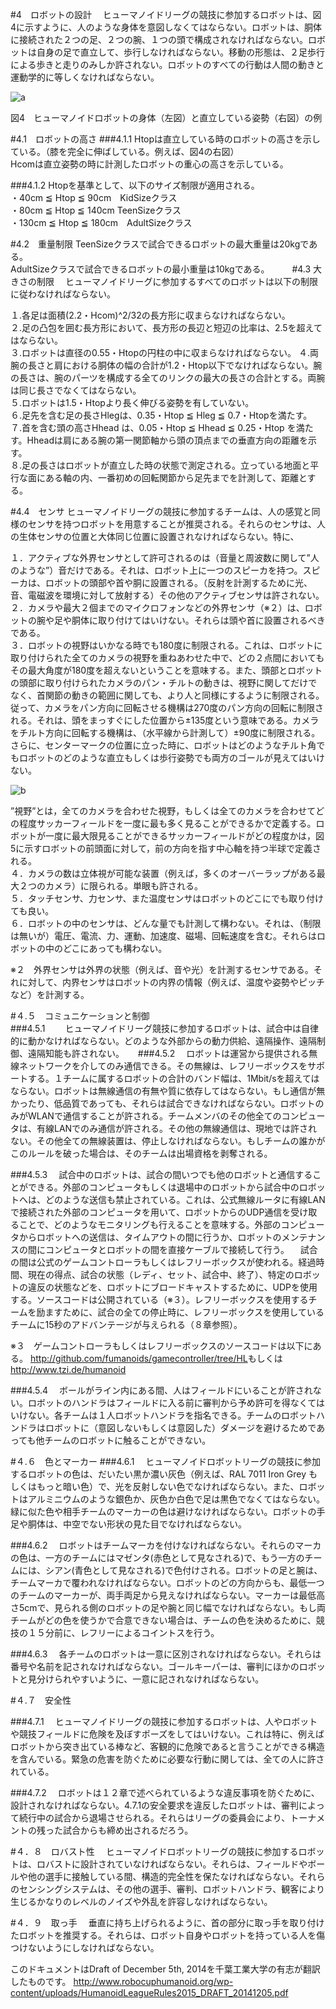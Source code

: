 #4　ロボットの設計
　ヒューマノイドリーグの競技に参加するロボットは、図4に示すように、人のような身体を意図しなくてはならない。ロボットは、胴体に接続された２つの足、２つの腕、１つの頭で構成されなければならない。ロボットは自身の足で直立して、歩行しなければならない。移動の形態は、２足歩行による歩きと走りのみしか許されない。ロボットのすべての行動は人間の動きと運動学的に等しくなければならない。  

![a](https://cloud.githubusercontent.com/assets/7608312/4429322/022710de-45e4-11e4-9658-fb20a4e94593.png)

図4　ヒューマノイドロボットの身体（左図）と直立している姿勢（右図）の例

#4.1　ロボットの高さ
###4.1.1
Htopは直立している時のロボットの高さを示している。（膝を完全に伸ばしている。例えば、図4の右図）  
Hcomは直立姿勢の時に計測したロボットの重心の高さを示している。  

###4.1.2
Htopを基準として、以下のサイズ制限が適用される。  
・40cm ≦ Htop ≦ 90cm　KidSizeクラス  
・80cm ≦ Htop ≦ 140cm  TeenSizeクラス  
・130cm ≦ Htop ≦ 180cm　AdultSizeクラス  

#4.2　重量制限
TeenSizeクラスで試合できるロボットの最大重量は20kgである。  
AdultSizeクラスで試合できるロボットの最小重量は10kgである。
　　
#4.3 大きさの制限
　ヒューマノイドリーグに参加するすべてのロボットは以下の制限に従わなければならない。


１.各足は面積(2.2・Hcom)^2/32の長方形に収まらなければならない。  
２.足の凸包を囲む長方形において、長方形の長辺と短辺の比率は、2.5を超えてはならない。  
３.ロボットは直径の0.55・Htopの円柱の中に収まらなければならない。
４.両腕の長さと肩における胴体の幅の合計が1.2・Htop以下でなければならない。腕の長さは、腕のパーツを構成する全てのリンクの最大の長さの合計とする。両腕は同じ長さでなくてはならない。  
５.ロボットは1.5・Htopより長く伸びる姿勢を有していない。  
６.足先を含む足の長さHlegは、0.35・Htop ≦ Hleg ≦ 0.7・Htopを満たす。  
７.首を含む頭の高さHhead は、0.05・Htop ≦ Hhead ≦ 0.25・Htop を満たす。Hheadは肩にある腕の第一関節軸から頭の頂点までの垂直方向の距離を示す。  
８.足の長さはロボットが直立した時の状態で測定される。立っている地面と平行な面にある軸の内、一番初めの回転関節から足先までを計測して、距離とする。  

#4.4　センサ
ヒューマノイドリーグの競技に参加するチームは、人の感覚と同様のセンサを持つロボットを用意することが推奨される。それらのセンサは、人の生体センサの位置と大体同じ位置に設置されなければならない。特に、


１．アクティブな外界センサとして許可されるのは（音量と周波数に関して”人のような”）音だけである。それは、ロボット上に一つのスピーカを持つ。スピーカは、ロボットの頭部や首や胴に設置される。（反射を計測するために光、音、電磁波を環境に対して放射する）その他のアクティブセンサは許されない。  
２．カメラや最大２個までのマイクロフォンなどの外界センサ（※２）は、ロボットの腕や足や胴体に取り付けてはいけない。それらは頭や首に設置されるべきである。  
３．ロボットの視野はいかなる時でも180度に制限される。これは、ロボットに取り付けられた全てのカメラの視野を重ねあわせた中で、どの２点間においてもその最大角度が180度を超えないということを意味する。また、頭部とロボットの頭部に取り付けられたカメラのパン・チルトの動きは、視野に関してだけでなく、首関節の動きの範囲に関しても、より人と同様にするように制限される。従って、カメラをパン方向に回転させる機構は270度のパン方向の回転に制限される。それは、頭をまっすぐにした位置から±135度という意味である。カメラをチルト方向に回転する機構は、（水平線から計測して）±90度に制限される。さらに、センターマークの位置に立った時に、ロボットはどのようなチルト角でもロボットのどのような直立もしくは歩行姿勢でも両方のゴールが見えてはいけない。  

![b](https://cloud.githubusercontent.com/assets/7608312/4429341/b36ae7d0-45e4-11e4-9175-d47667c263de.png)

”視野”とは，全てのカメラを合わせた視野，もしくは全てのカメラを合わせてどの程度サッカーフィールドを一度に最も多く見ることができるかで定義する。ロボットが一度に最大限見ることができるサッカーフィールドがどの程度かは，図5に示すロボットの前頭面に対して，前の方向を指す中心軸を持つ半球で定義される。  
４．カメラの数は立体視が可能な装置（例えば，多くのオーバーラップがある最大２つのカメラ）に限られる。単眼も許される。  
５．タッチセンサ、力センサ、また温度センサはロボットのどこにでも取り付けても良い。  
６．ロボットの中のセンサは、どんな量でも計測して構わない。それは、（制限は無いが）電圧、電流、力、運動、加速度、磁場、回転速度を含む。それらはロボットの中のどこにあっても構わない。


※２　外界センサは外界の状態（例えば、音や光）を計測するセンサである。それに対して、内界センサはロボットの内界の情報（例えば、温度や姿勢やピッチなど）を計測する。

#４.５　コミュニケーションと制御  
###4.5.1　
　ヒューマノイドリーグ競技に参加するロボットは、試合中は自律的に動かなければならない。どのような外部からの動力供給、遠隔操作、遠隔制御、遠隔知能も許されない。
　
###4.5.2
　ロボットは運営から提供される無線ネットワークを介してのみ通信できる。その無線は、レフリーボックスをサポートする。１チームに属するロボットの合計のバンド幅は、1Mbit/sを超えてはならない。ロボットは無線通信の有無や質に依存してはならない。もし通信が無かったり、低品質であっても、それらは試合できなければならない。ロボットのみがWLANで通信することが許される。チームメンバのその他全てのコンピュータは、有線LANでのみ通信が許される。その他の無線通信は、現地では許されない。その他全ての無線装置は、停止しなければならない。もしチームの誰かがこのルールを破った場合は、そのチームは出場資格を剥奪される。

###4.5.3
　試合中のロボットは、試合の間いつでも他のロボットと通信することができる。外部のコンピュータもしくは退場中のロボットから試合中のロボットへは、どのような送信も禁止されている。これは、公式無線ルータに有線LANで接続された外部のコンピュータを用いて、ロボットからのUDP通信を受け取ることで、どのようなモニタリングも行えることを意味する。外部のコンピュータからロボットへの送信は、タイムアウトの間に行うか、ロボットのメンテナンスの間にコンピュータとロボットの間を直接ケーブルで接続して行う。
　試合の間は公式のゲームコントローラもしくはレフリーボックスが使われる。経過時間、現在の得点、試合の状態（レディ、セット、試合中、終了）、特定のロボットの違反の状態などを、ロボットにブロードキャストするために、UDPを使用する。ソースコードは公開されている（※３）。レフリーボックスを使用するチームを励ますために、試合の全ての停止時に、レフリーボックスを使用しているチームに15秒のアドバンテージが与えられる（８章参照）。

※３　ゲームコントローラもしくはレフリーボックスのソースコードは以下にある。
<http://github.com/fumanoids/gamecontroller/tree/HL>もしくは<http://www.tzi.de/humanoid>

###4.5.4
　ボールがライン内にある間、人はフィールドにいることが許されない。ロボットのハンドラはフィールドに入る前に審判から予め許可を得なくてはいけない。各チームは１人ロボットハンドラを指名できる。チームのロボットハンドラはロボットに（意図しないもしくは意図した）ダメージを避けるためであっても他チームのロボットに触ることができない。


#４.６　色とマーカー
###4.6.1
　ヒューマノイドロボットリーグの競技に参加するロボットの色は、だいたい黒か濃い灰色（例えば、RAL 7011 Iron Grey もしくはもっと暗い色）で、光を反射しない色でなければならない。また、ロボットはアルミニウムのような銀色か、灰色か白色で足は黒色でなくてはならない。緑に似た色や相手チームのマーカーの色は避けなければならない。ロボットの手足や胴体は、中空でない形状の見た目でなければならない。

###4.6.2
　ロボットはチームマーカを付けなければならない。それらのマーカの色は、一方のチームにはマゼンタ(赤色として見なされる)で、もう一方のチームには、シアン(青色として見なされる)で色付けされる。ロボットの足と腕は、チームマーカで覆われなければならない。ロボットのどの方向からも、最低一つのチームのマーカーが、両手両足から見えなければならない。マーカーは最低高さ5cmで、見られる側のロボットの足や腕と同じ幅でなければならない。もし両チームがどの色を使うかで合意できない場合は、チームの色を決めるために、競技の１５分前に、レフリーによるコイントスを行う。

###4.6.3
　各チームのロボットは一意に区別されなければならない。それらは番号や名前を記されなければならない。ゴールキーパーは、審判にほかのロボットと見分けられやすいように、一意に記されなければならない。

#４.７　安全性

###4.7.1
　ヒューマノイドリーグの競技に参加するロボットは、人やロボットや競技フィールドに危険を及ぼすポーズをしてはいけない。これは特に、例えばロボットから突き出ている棒など、客観的に危険であると言うことができる構造を含んでいる。緊急の危害を防ぐために必要な行動に関しては、全ての人に許されている。

###4.7.2
　ロボットは１２章で述べられているような違反事項を防ぐために、設計されなければならない。4.7.1の安全要求を違反したロボットは、審判によって続行中の試合から退場させられる。それらはリーグの委員会により、トーナメントの残った試合からも締め出されるだろう。

#４．８　ロバスト性
　ヒューマノイドロボットリーグの競技に参加するロボットは、ロバストに設計されていなければならない。それらは、フィールドやボールや他の選手に接触している間、構造的完全性を保たなければならない。それらのセンシングシステムは、その他の選手、審判、ロボットハンドラ、観客により生じるかなりのレベルのノイズや外乱を許容しなければならない。

#４．９　取っ手
　垂直に持ち上げられるように、首の部分に取っ手を取り付けたロボットを推奨する。それらは、ロボット自身やロボットを持っている人を傷つけないようにしなければならない。

このドキュメントはDraft of December 5th, 2014を千葉工業大学の有志が翻訳したものです。
http://www.robocuphumanoid.org/wp-content/uploads/HumanoidLeagueRules2015_DRAFT_20141205.pdf
